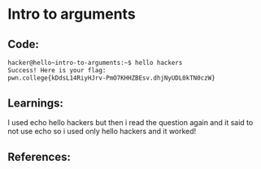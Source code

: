 # Intro to arguments
## Code:
```bash
hacker@hello~intro-to-arguments:~$ hello hackers
Success! Here is your flag:
pwn.college{kDdsL14RiyHJrv-PmO7KHHZBEsv.dhjNyUDL0kTN0czW}
```
## Learnings:
I used echo hello hackers but then i read the question again and it said to not use echo so i used only hello hackers and it worked!
## References:
